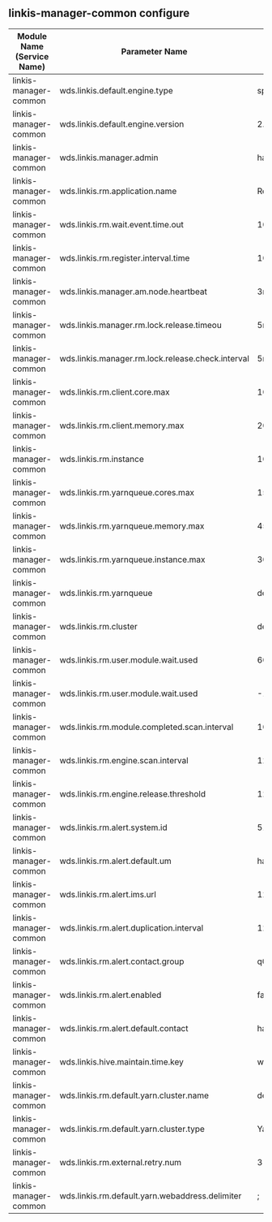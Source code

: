 ## linkis-manager-common configure


| Module Name (Service Name) | Parameter Name | Default Value | Description |Used|
| -------- | -------- | ----- |----- |  -----   |
|linkis-manager-common|wds.linkis.default.engine.type |spark|engine.type|
|linkis-manager-common|wds.linkis.default.engine.version |2.4.3|engine.version|
|linkis-manager-common|wds.linkis.manager.admin|hadoop|manager.admin|
|linkis-manager-common|wds.linkis.rm.application.name|ResourceManager|rm.application.name|
|linkis-manager-common|wds.linkis.rm.wait.event.time.out| 1000 * 60 * 12L |event.time.out|
|linkis-manager-common|wds.linkis.rm.register.interval.time|1000 * 60 * 2L |interval.time|
|linkis-manager-common|wds.linkis.manager.am.node.heartbeat| 3m|node.heartbeat|
|linkis-manager-common|wds.linkis.manager.rm.lock.release.timeou|5m| lock.release.timeou|
|linkis-manager-common|wds.linkis.manager.rm.lock.release.check.interval| 5m |release.check.interval|
|linkis-manager-common|wds.linkis.rm.client.core.max| 10|client.core.max|
|linkis-manager-common|wds.linkis.rm.client.memory.max|20g|client.memory.max|
|linkis-manager-common|wds.linkis.rm.instance|10|rm.instance|
|linkis-manager-common|wds.linkis.rm.yarnqueue.cores.max|150|yarnqueue.cores.max |
|linkis-manager-common|wds.linkis.rm.yarnqueue.memory.max| 450g| memory.max|
|linkis-manager-common|wds.linkis.rm.yarnqueue.instance.max|30| yarnqueue.instance.max|
|linkis-manager-common|wds.linkis.rm.yarnqueue| default |rm.yarnqueue|
|linkis-manager-common|wds.linkis.rm.cluster| default|rm.cluster|
|linkis-manager-common|wds.linkis.rm.user.module.wait.used|60 * 10L|module.wait.used|
|linkis-manager-common|wds.linkis.rm.user.module.wait.used| -1L |module.wait.used|
|linkis-manager-common|wds.linkis.rm.module.completed.scan.interval| 10000L|module.completed.scan.interval|
|linkis-manager-common|wds.linkis.rm.engine.scan.interval|120000L|engine.scan.interval|
|linkis-manager-common|wds.linkis.rm.engine.release.threshold| 120000L| release.threshold|
|linkis-manager-common|wds.linkis.rm.alert.system.id|5136| alert.system.id|
|linkis-manager-common|wds.linkis.rm.alert.default.um| hadoop |alert.default.um|
|linkis-manager-common|wds.linkis.rm.alert.ims.url| 127.0.0.1|alert.ims.url|
|linkis-manager-common|wds.linkis.rm.alert.duplication.interval|1200L|alert.duplication.interval|
|linkis-manager-common|wds.linkis.rm.alert.contact.group| q01/hadoop,q02/hadoop |alert.contact.group|
|linkis-manager-common|wds.linkis.rm.alert.enabled| false|alert.enabled|
|linkis-manager-common|wds.linkis.rm.alert.default.contact| hadoop|alert.default.contact||
|linkis-manager-common|wds.linkis.hive.maintain.time.key|wds.linkis.hive.maintain.time|hive.maintain.time.key|
|linkis-manager-common|wds.linkis.rm.default.yarn.cluster.name| default |yarn.cluster.name|
|linkis-manager-common|wds.linkis.rm.default.yarn.cluster.type| Yarn|yarn.cluster.type|
|linkis-manager-common|wds.linkis.rm.external.retry.num|3|external.retry.num|
|linkis-manager-common|wds.linkis.rm.default.yarn.webaddress.delimiter| ; | yarn.webaddress.delimiter|
